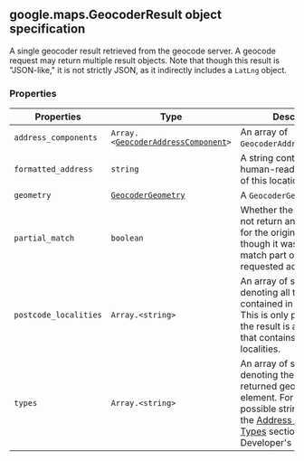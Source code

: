 <h2 id="GeocoderResult">
google.maps.GeocoderResult
object specification
</h2><p>A single geocoder result retrieved from the geocode server. A geocode request may return multiple result objects. Note that though this result is "JSON-like," it is not strictly JSON, as it indirectly includes a <code>LatLng</code> object.</p><h3>Properties</h3><table summary="object GeocoderResult - Properties" width="100%">
<thead>
<tr><th>Properties</th>
<th>Type</th>
<th>Description</th>
</tr></thead>
<tbody>
<tr>
<td><code>address_components</code></td>
<td><code>Array.&lt;<a href="#GeocoderAddressComponent">GeocoderAddressComponent</a>&gt;</code></td>
<td>An array of <code>GeocoderAddressComponent</code>s</td>
</tr>
<tr>
<td><code>formatted_address</code></td>
<td><code>string</code></td>
<td>A string containing the human-readable address of this location.</td>
</tr>
<tr>
<td><code>geometry</code></td>
<td><code><a href="#GeocoderGeometry">GeocoderGeometry</a></code></td>
<td>A <code>GeocoderGeometry</code> object</td>
</tr>
<tr>
<td><code>partial_match</code></td>
<td><code>boolean</code></td>
<td>Whether the geocoder did not return an exact match for the original request, though it was able to match part of the requested address.</td>
</tr>
<tr>
<td><code>postcode_localities</code></td>
<td><code>Array.&lt;string&gt;</code></td>
<td>An array of strings denoting all the localities contained in a postal code. This is only present when the result is a postal code that contains multiple localities.</td>
</tr>
<tr>
<td><code>types</code></td>
<td><code>Array.&lt;string&gt;</code></td>
<td>An array of strings denoting the type of the returned geocoded element. For a list of possible strings, refer to the <a href="/maps/documentation/javascript/geocoding?hl=es#GeocodingAddressTypes"> Address Component Types</a> section of the Developer's Guide.</td>
</tr>
</tbody>
</table>